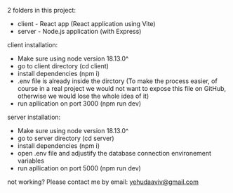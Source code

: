 2 folders in this project:
- client - React app (React application using Vite)
- server - Node.js application (with Express)

client installation:
- Make sure using node version 18.13.0^
- go to client directory (cd client)
- install dependencies (npm i)
- .env file is already inside the dirctory (To make the process easier, of course in a real project we would not want to expose this file on GitHub, otherwise we would lose the whole idea of it)
- run apllication on port 3000 (npm run dev)

server installation:
- Make sure using node version 18.13.0^
- go to server directory (cd server)
- install dependencies (npm i)
- open .env file and adjustify the database connection environement variables
- run apllication on port 5000 (npm run dev)



not working? Please contact me by email: yehudaaviv@gmail.com
